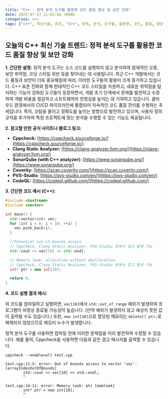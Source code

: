 ```yaml
---
title: "C++ - 정적 분석 도구를 활용한 코드 품질 향상 및 보안 강화"
date: 2025-07-27 21:03:04 +0900
categories: c++
tags: ["c++", 최신기술, 추천, "C++", 정적, 분석, 도구를, 활용한, 코드, 품질, 향상, 보안, 강화]
---
```


## 오늘의 C++ 최신 기술 트렌드: **정적 분석 도구를 활용한 코드 품질 향상 및 보안 강화**

**1. 간단한 설명:**
정적 분석 도구는 소스 코드를 실행하지 않고 분석하여 잠재적인 오류, 보안 취약점, 코딩 스타일 위반 등을 찾아내는 데 사용됩니다. 최근 C++ 개발에서는 코드 품질과 보안이 더욱 중요해짐에 따라, 이러한 도구들의 활용이 크게 증가하고 있습니다.  C++ 표준 진화와 함께 현대적인 C++ 코드 스타일을 지원하고, 새로운 취약점을 탐지하는 기능이 강화된 도구들이 등장하면서, 개발 초기 단계에서 문제를 발견하고 수정하여 개발 비용을 절감하고 소프트웨어의 안정성을 높이는 데 기여하고 있습니다.  클라우드 환경에서의 CI/CD 파이프라인에 통합되어 지속적인 코드 품질 관리를 수행하는 추세입니다.  특히, 오탐을 줄이고 정확도를 높이는 방향으로 발전하고 있으며, 사용자 정의 규칙을 추가하여 특정 프로젝트에 맞는 분석을 수행할 수 있는 기능도 제공됩니다.

**2. 참고할 만한 공식 사이트나 블로그 링크:**

*   **Cppcheck:** [https://cppcheck.sourceforge.io/](https://cppcheck.sourceforge.io/)
*   **Clang Static Analyzer:** [https://clang-analyzer.llvm.org/](https://clang-analyzer.llvm.org/)
*   **SonarQube (with C++ analyzer):** [https://www.sonarqube.org/](https://www.sonarqube.org/)
*   **Coverity:** [https://scan.coverity.com/](https://scan.coverity.com/)
*   **PVS-Studio:** [https://pvs-studio.com/en/](https://pvs-studio.com/en/)
*   **CodeQL:** [https://codeql.github.com/](https://codeql.github.com/)

**3. 간단한 코드 예시 (C++):**

```cpp
#include <iostream>
#include <vector>

int main() {
  std::vector<int> vec;
  for (int i = 0; i < 10; ++i) {
    vec.push_back(i);
  }

  //Potential out-of-bounds access.
  // Cppcheck, Clang Static Analyzer, PVS-Studio 등에서 경고 발생 가능
  std::cout << vec[10] << std::endl;

  // Memory leak: allocation without deallocation.
  // Cppcheck, Clang Static Analyzer, PVS-Studio 등에서 경고 발생 가능
  int* ptr = new int[10];

  return 0;
}
```

**4. 코드 실행 결과 예시:**

위 코드를 컴파일하고 실행하면, `vec[10]`에서 `std::out_of_range` 예외가 발생하여 프로그램이 비정상 종료될 가능성이 높습니다. (만약 예외가 발생하지 않고 예상치 못한 값이 출력될 수도 있습니다.) 또한, `new int[10]`으로 할당된 메모리는 `delete[] ptr;`로 해제되지 않았으므로 메모리 누수가 발생합니다.

정적 분석 도구를 사용하면 컴파일 전에 이러한 문제점을 미리 발견하여 수정할 수 있습니다. 예를 들어, Cppcheck을 사용하면 다음과 같은 경고 메시지를 출력할 수 있습니다.

```
cppcheck --enable=all test.cpp

test.cpp:11:5: error: Out of bounds access to vector 'vec'. [arrayIndexOutOfBounds]
        std::cout << vec[10] << std::endl;
        ^

test.cpp:14:11: error: Memory leak: ptr [memleak]
        int* ptr = new int[10];
        ^
```

